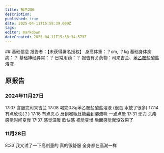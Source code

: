 ```yaml
---
title: 报告206
description: 
published: true
date: 2025-04-11T15:58:39.009Z
tags: 
editor: markdown
dateCreated: 2025-04-11T15:58:34.573Z
---
```


﻿## 基础信息
报告者：【未获得署名授权】
身高体重：？cm, ？kg
基础身体疾病：？
基础神经异常：？
日常用药：？
报告有关药物：司来吉兰、[苯乙胺](/drug/PEA)盐酸盐溶液

## 原报告
### 2024年11月27日
17:07 含服完司来吉兰
17:08 喝完0.8g苯乙胺盐酸盐溶液 (很苦 水放了很多)
17:14 有点欣快(？)
17:18 有点恶心 反到喉咙处能尝到溶液味 一点点晕
17:31 无力 头疼 感觉时间变慢
17:37 感觉温暖 欣快感 视觉变慢
后面感觉就没效果了
### 11月28日
8:33 我又试了一下高剂量的 真的很舒服 全身都在高潮一样
